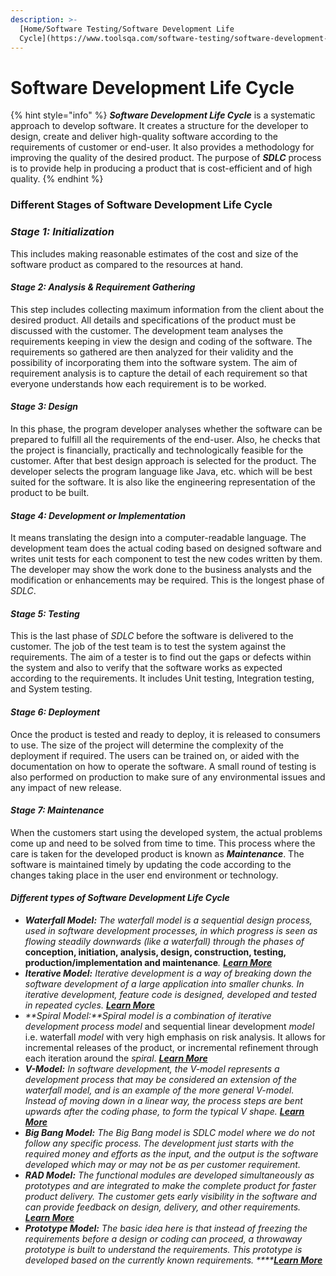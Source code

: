 ```yaml
---
description: >-
  [Home/Software Testing/Software Development Life
  Cycle](https://www.toolsqa.com/software-testing/software-development-life-cycle/)
---
```


# Software Development Life Cycle

{% hint style="info" %}
 _**Software Development Life Cycle**_ is a systematic approach to develop software. It creates a structure for the developer to design, create and deliver high-quality software according to the requirements of customer or end-user. It also provides a methodology for improving the quality of the desired product. The purpose of _**SDLC**_ process is to provide help in producing a product that is cost-efficient and of high quality.
{% endhint %}



### Different Stages of Software Development Life Cycle

### _**Stage 1: Initialization**_

This includes making reasonable estimates of the cost and size of the software product as compared to the resources at hand.

#### _**Stage 2: Analysis & Requirement Gathering**_

This step includes collecting maximum information from the client about the desired product. All details and specifications of the product must be discussed with the customer. The development team analyses the requirements keeping in view the design and coding of the software. The requirements so gathered are then analyzed for their validity and the possibility of incorporating them into the software system. The aim of requirement analysis is to capture the detail of each requirement so that everyone understands how each requirement is to be worked.

#### _**Stage 3: Design**_

In this phase, the program developer analyses whether the software can be prepared to fulfill all the requirements of the end-user. Also, he checks that the project is financially, practically and technologically feasible for the customer. After that best design approach is selected for the product. The developer selects the program language like Java, etc. which will be best suited for the software. It is also like the engineering representation of the product to be built.

#### _**Stage 4: Development or Implementation**_

It means translating the design into a computer-readable language. The development team does the actual coding based on designed software and writes unit tests for each component to test the new codes written by them. The developer may show the work done to the business analysts and the modification or enhancements may be required. This is the longest phase of _SDLC_.

#### _**Stage 5: Testing**_

This is the last phase of _SDLC_ before the software is delivered to the customer. The job of the test team is to test the system against the requirements. The aim of a tester is to find out the gaps or defects within the system and also to verify that the software works as expected according to the requirements. It includes Unit testing, Integration testing, and System testing.

#### _**Stage 6: Deployment**_

Once the product is tested and ready to deploy, it is released to consumers to use. The size of the project will determine the complexity of the deployment if required. The users can be trained on, or aided with the documentation on how to operate the software. A small round of testing is also performed on production to make sure of any environmental issues and any impact of new release.

#### _**Stage 7: Maintenance**_

When the customers start using the developed system, the actual problems come up and need to be solved from time to time. This process where the care is taken for the developed product is known as _**Maintenance**_. The software is maintained timely by updating the code according to the changes taking place in the user end environment or technology.

#### _**Different types of Software Development Life Cycle**_

* _**Waterfall Model:** The waterfall model is a sequential design process, used in software development processes, in which progress is seen as flowing steadily downwards \(like a waterfall\) through the phases of_ **conception, initiation, analysis, design, construction, testing, production/implementation and maintenance**_._ [_**Learn More**_](https://toolsqa.com/software-testing/25906/)
* _**Iterative Model:** Iterative development is a way of breaking down the software development of a large application into smaller chunks. In iterative development, feature code is designed, developed and tested in repeated cycles._ [_**Learn More**_](https://toolsqa.com/software-testing/sdlc-incremental-iterative-model/)
* _**Spiral Model:**Spiral model is a combination of iterative development process model_ and sequential linear development _model_ i.e. waterfall _model_ with very high emphasis on risk analysis. It allows for incremental releases of the product, or incremental refinement through each iteration around the _spiral_. [_**Learn More**_](https://toolsqa.com/software-testing/sdlc-spiral-model/)
* _**V-Model:** In software development, the V-model represents a development process that may be considered an extension of the waterfall model, and is an example of the more general V-model. Instead of moving down in a linear way, the process steps are bent upwards after the coding phase, to form the typical V shape._ [_**Learn More**_](https://toolsqa.com/software-testing/sdlc-v-model/)
* _**Big Bang Model:** The Big Bang model is SDLC model where we do not follow any specific process. The development just starts with the required money and efforts as the input, and the output is the software developed which may or may not be as per customer requirement._
* _**RAD Model:** The functional modules are developed simultaneously as prototypes and are integrated to make the complete product for faster product delivery. The customer gets early visibility in the software and can provide feedback on design, delivery, and other requirements._ [_**Learn More**_](https://toolsqa.com/software-testing/sdlc-rad-model/)
* _**Prototype Model:** The basic idea here is that instead of freezing the requirements before a design or coding can proceed, a throwaway prototype is built to understand the requirements. This prototype is developed based on the currently known requirements. ****_[_**Learn More**_](https://toolsqa.com/software-testing/sdlc-prototype-model/)

### 

